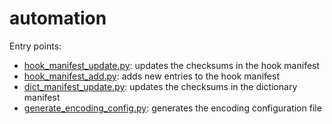 # automation

Entry points:

- [hook_manifest_update.py](hook_manifest_update.py): updates the checksums in the hook manifest
- [hook_manifest_add.py](hook_manifest_add.py): adds new entries to the hook manifest
- [dict_manifest_update.py](dict_manifest_update.py): updates the checksums in the dictionary manifest
- [generate_encoding_config.py](generate_encoding_config.py): generates the encoding configuration file

